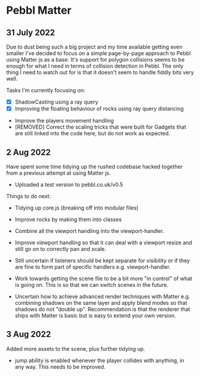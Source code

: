 # Pebbl Matter

## 31 July 2022

Due to dust being such a big project and my time available getting even smaller I've decided to focus on a simple page-by-page approach to Pebbl using Matter js as a base. It's support for polygon collisions seems to be enough for what I need in terms of collision detection in Pebbl. The only thing I need to watch out for is that it doesn't seem to handle fiddly bits very well.

Tasks I'm currently focusing on:

- [x] ShadowCasting using a ray query
- [x] Improving the floating behaviour of rocks using ray query distancing
- Improve the players movement handling
- [REMOVED] Correct the scaling tricks that were built for Gadgets that are still linked into the code here, but do not work as expected.


## 2 Aug 2022

Have spent some time tidying up the rushed codebase hacked together from a previous attempt at using Matter js.

- Uploaded a test version to pebbl.co.uk/v0.5

Things to do next:

- Tidying up core.js (breaking off into modular files)
- Improve rocks by making them into classes
- Combine all the viewport handling into the viewport-handler.
- Improve viewport handling so that it can deal with a viewport resize and still go on to correctly pan and scale.
- Still uncertain if listeners should be kept separate for visibility or if they are fine to form part of specific handlers e.g. viewport-handler.
- Work towards getting the scene file to be a bit more "in control" of what is going on. This is so that we can switch scenes in the future.

- Uncertain how to achieve advanced render techniques with Matter e.g. combining shadows on the same layer and apply blend modes so that shadows do not "double up". Recommendation is that the renderer that ships with Matter is basic but is easy to extend your own version.

## 3 Aug 2022

Added more assets to the scene, plus further tidying up.

- jump ability is enabled whenever the player collides with anything, in any way. This needs to be improved.